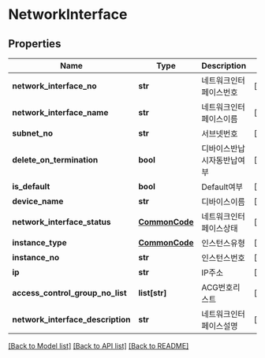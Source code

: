 # NetworkInterface

## Properties
Name | Type | Description | Notes
------------ | ------------- | ------------- | -------------
**network_interface_no** | **str** | 네트워크인터페이스번호 | [optional] 
**network_interface_name** | **str** | 네트워크인터페이스이름 | [optional] 
**subnet_no** | **str** | 서브넷번호 | [optional] 
**delete_on_termination** | **bool** | 디바이스반납시자동반납여부 | [optional] 
**is_default** | **bool** | Default여부 | [optional] 
**device_name** | **str** | 디바이스이름 | [optional] 
**network_interface_status** | [**CommonCode**](CommonCode.md) | 네트워크인터페이스상태 | [optional] 
**instance_type** | [**CommonCode**](CommonCode.md) | 인스턴스유형 | [optional] 
**instance_no** | **str** | 인스턴스번호 | [optional] 
**ip** | **str** | IP주소 | [optional] 
**access_control_group_no_list** | **list[str]** | ACG번호리스트 | [optional] 
**network_interface_description** | **str** | 네트워크인터페이스설명 | [optional] 

[[Back to Model list]](../README.md#documentation-for-models) [[Back to API list]](../README.md#documentation-for-api-endpoints) [[Back to README]](../README.md)


